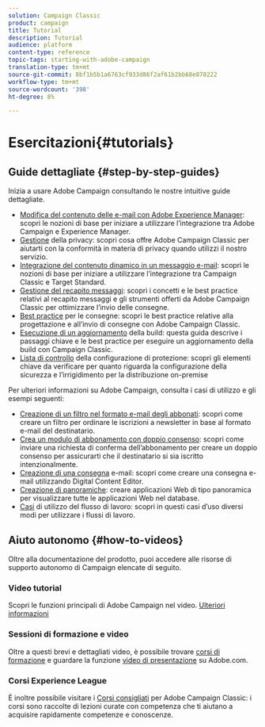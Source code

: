 ```yaml
---
solution: Campaign Classic
product: campaign
title: Tutorial
description: Tutorial
audience: platform
content-type: reference
topic-tags: starting-with-adobe-campaign
translation-type: tm+mt
source-git-commit: 8bf1b5b1a6763cf933d86f2af61b2bb68e870222
workflow-type: tm+mt
source-wordcount: '398'
ht-degree: 8%

---
```



# Esercitazioni{#tutorials}

## Guide dettagliate {#step-by-step-guides}

Inizia a usare Adobe Campaign consultando le nostre intuitive guide dettagliate.

* [Modifica del contenuto delle e-mail con Adobe Experience Manager](https://helpx.adobe.com/campaign/kb/acc-aem.html): scopri le nozioni di base per iniziare a utilizzare l’integrazione tra Adobe Campaign e Experience Manager.
* [Gestione](https://helpx.adobe.com/it/campaign/kb/acc-privacy.html) della privacy: scopri cosa offre Adobe Campaign Classic per aiutarti con la conformità in materia di privacy quando utilizzi il nostro servizio.
* [Integrazione del contenuto dinamico in un messaggio e-mail](https://docs.adobe.com/content/help/en/campaign-classic/using/integrating-with-adobe-experience-cloud/adobe-target/inserting-a-dynamic-image.html): scopri le nozioni di base per iniziare a utilizzare l’integrazione tra Campaign Classic e Target Standard.
* [Gestione del recapito messaggi](../../delivery/using/about-deliverability.md): scopri i concetti e le best practice relativi al recapito messaggi e gli strumenti offerti da Adobe Campaign Classic per ottimizzare l’invio delle consegne.
* [Best practice](../../delivery/using/delivery-best-practices.md) per le consegne: scopri le best practice relative alla progettazione e all’invio di consegne con Adobe Campaign Classic.
* [Esecuzione di un aggiornamento](https://helpx.adobe.com/it/campaign/kb/acc-build-upgrade.html) della build: questa guida descrive i passaggi chiave e le best practice per eseguire un aggiornamento della build con Campaign Classic.
* [Lista di controllo](https://helpx.adobe.com/it/campaign/kb/acc-security.html) della configurazione di protezione: scopri gli elementi chiave da verificare per quanto riguarda la configurazione della sicurezza e l’irrigidimento per la distribuzione on-premise

Per ulteriori informazioni su Adobe Campaign, consulta i casi di utilizzo e gli esempi seguenti:

* [Creazione di un filtro nel formato e-mail degli abbonati](../../platform/using/use-case.md#creating-a-filter-on-the-email-format-of-subscribers): scopri come creare un filtro per ordinare le iscrizioni a newsletter in base al formato e-mail del destinatario.
* [Crea un modulo di abbonamento con doppio consenso](../../web/using/use-cases--web-forms.md#create-a-subscription--form-with-double-opt-in): scopri come inviare una richiesta di conferma dell’abbonamento per creare un doppio consenso per assicurarti che il destinatario si sia iscritto intenzionalmente.
* [Creazione di una consegna](../../web/using/use-case--creating-an-email-delivery.md) e-mail: scopri come creare una consegna e-mail utilizzando Digital Content Editor.
* [Creazione di panoramiche](../../web/using/use-cases--creating-overviews.md): creare applicazioni Web di tipo panoramica per visualizzare tutte le applicazioni Web nel database.
* [Casi](../../workflow/using/about-workflow-use-cases.md) di utilizzo del flusso di lavoro: scopri in questi casi d’uso diversi modi per utilizzare i flussi di lavoro.

## Aiuto autonomo {#how-to-videos}

Oltre alla documentazione del prodotto, puoi accedere alle risorse di supporto autonomo di Campaign elencate di seguito.

### Video tutorial

Scopri le funzioni principali di Adobe Campaign nel video. [Ulteriori informazioni](https://docs.adobe.com/content/help/it-IT/campaign-classic-learn/tutorials/overview.html)

### Sessioni di formazione e video

Oltre a questi brevi e dettagliati video, è possibile trovare [corsi di formazione](https://learning.adobe.com/catalog.html) e guardare la funzione [video di presentazione](https://www.adobe.com/training/video.html) su Adobe.com.

### Corsi Experience League

È inoltre possibile visitare i [Corsi consigliati](https://experienceleague.adobe.com/?lang=en#dashboard/learning) per Adobe Campaign Classic: i corsi sono raccolte di lezioni curate con competenza che ti aiutano a acquisire rapidamente competenze e conoscenze.
